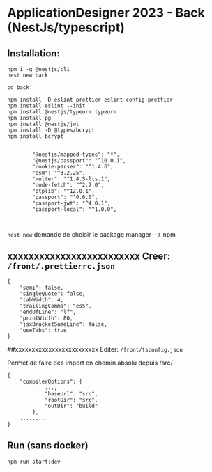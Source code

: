 # ApplicationDesigner 2023 - Back (NestJs/typescript)

## Installation:

```
npm i -g @nestjs/cli
nest new back

cd back

npm install -D eslint prettier eslint-config-prettier
npm install eslint --init
npm install @nestjs/typeorm typeorm
npm install pg
npm install @nestjs/jwt
npm install -D @types/bcrypt
npm install bcrypt


		"@nestjs/mapped-types": "*",
		"@nestjs/passport": "^10.0.1",
		"cookie-parser": "^1.4.6",
		"esm": "^3.2.25",
		"multer": "^1.4.5-lts.1",
		"node-fetch": "^2.7.0",
		"otplib": "^12.0.1",
		"passport": "^0.6.0",
		"passport-jwt": "^4.0.1",
		"passport-local": "^1.0.0",



```

`nest new` demande de choisir le package manager --> npm

## xxxxxxxxxxxxxxxxxxxxxxxxx Creer: `/front/.prettierrc.json`

```
{
	"semi": false,
	"singleQuote": false,
	"tabWidth": 4,
	"trailingComma": "es5",
	"endOfLine": "lf",
	"printWidth": 80,
	"jsxBracketSameLine": false,
	"useTabs": true
}

```

##xxxxxxxxxxxxxxxxxxxxxxxxx Editer: `/front/tsconfig.json`

Permet de faire des import en chemin absolu depuis /src/

```
{
	"compilerOptions": {
			...,
			"baseUrl": "src",
			"rootDir": "src",
			"outDir": "build"
		},
	........
}

```

## Run (sans docker)

```
npm run start:dev
```
